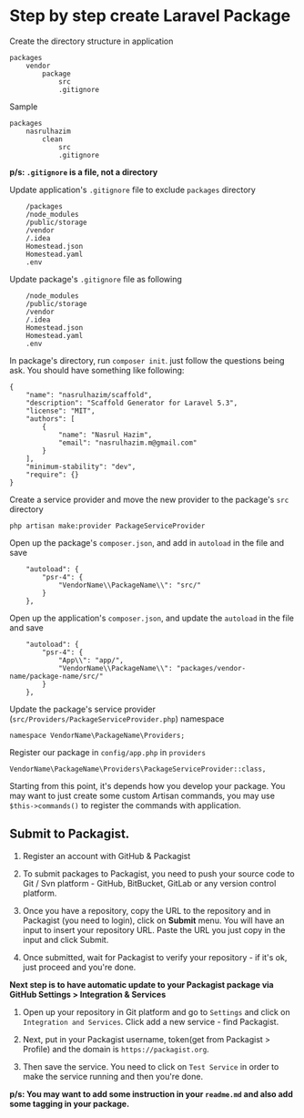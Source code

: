 # Step by step create Laravel Package

Create the directory structure in application

```
packages
	vendor
		package
			src
			.gitignore
```

Sample

```
packages
	nasrulhazim
		clean
			src
			.gitignore
```

**p/s: `.gitignore` is a file, not a directory**

Update application's `.gitignore` file to exclude `packages` directory

```
	/packages
	/node_modules
	/public/storage
	/vendor
	/.idea
	Homestead.json
	Homestead.yaml
	.env
``` 

Update package's `.gitignore` file as following

```
	/node_modules
	/public/storage
	/vendor
	/.idea
	Homestead.json
	Homestead.yaml
	.env
```

In package's directory, run `composer init`. just follow the questions being ask. You should have something like following:

```
{
    "name": "nasrulhazim/scaffold",
    "description": "Scaffold Generator for Laravel 5.3",
    "license": "MIT",
    "authors": [
        {
            "name": "Nasrul Hazim",
            "email": "nasrulhazim.m@gmail.com"
        }
    ],
    "minimum-stability": "dev",
    "require": {}
}
```

Create a service provider and move the new provider to the package's `src` directory

```
php artisan make:provider PackageServiceProvider
```

Open up the package's `composer.json`, and add in `autoload` in the file and save

```
	"autoload": {
        "psr-4": {
            "VendorName\\PackageName\\": "src/"
        }
    },
```

Open up the application's `composer.json`, and update the `autoload` in the file and save

```
	"autoload": {
        "psr-4": {
        	"App\\": "app/",
            "VendorName\\PackageName\\": "packages/vendor-name/package-name/src/"
        }
    },
```

Update the package's service provider (`src/Providers/PackageServiceProvider.php`) namespace 

```
namespace VendorName\PackageName\Providers;
```

Register our package in `config/app.php` in `providers` 

```
VendorName\PackageName\Providers\PackageServiceProvider::class,
```

Starting from this point, it's depends how you develop your package. You may want to just create some custom Artisan commands, you may use `$this->commands()` to register the commands with application.


## Submit to Packagist.

1. Register an account with GitHub & Packagist

2. To submit packages to Packagist, you need to push your source code to Git / Svn platform - GitHub, BitBucket, GitLab or any version control platform.

3. Once you have a repository, copy the URL to the repository and in Packagist (you need to login), click on **Submit** menu. You will have an input to insert your repository URL. Paste the URL you just copy in the input and click Submit.

4. Once submitted, wait for Packagist to verify your repository - if it's ok, just proceed and you're done.

**Next step is to have automatic update to your Packagist package via GitHub Settings > Integration & Services**

1. Open up your repository in Git platform and go to `Settings` and click on `Integration and Services`. Click add a new service - find Packagist.

2. Next, put in your Packagist username, token(get from Packagist > Profile) and the domain is `https://packagist.org`.

3. Then save the service. You need to click on `Test Service` in order to make the service running and then you're done.

**p/s: You may want to add some instruction in your `readme.md` and also add some tagging in your package.**



